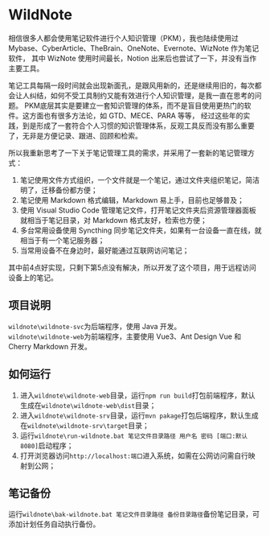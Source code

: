 # WildNote

相信很多人都会使用笔记软件进行个人知识管理（PKM），我也陆续使用过 Mybase、CyberArticle、TheBrain、OneNote、Evernote、WizNote 作为笔记软件，
其中 WizNote 使用时间最长，Notion 出来后也尝试了一下，并没有当作主要工具。

笔记工具每隔一段时间就会出现新面孔，是跟风用新的，还是继续用旧的，每次都会让人纠结，如何不受工具制约又能有效进行个人知识管理，是我一直在思考的问题。
PKM底层其实是要建立一套知识管理的体系，而不是盲目使用更热门的软件。这方面也有很多方法论，如 GTD、MECE、PARA 等等，
经过这些年的实践，到是形成了一套符合个人习惯的知识管理体系，反观工具反而没有那么重要了，无非是方便记录、跟进、回顾和检索。

所以我重新思考了一下关于笔记管理工具的需求，并采用了一套新的笔记管理方式：

1. 笔记使用文件方式组织，一个文件就是一个笔记，通过文件夹组织笔记，简洁明了，迁移备份都方便；
2. 笔记使用 Markdown 格式编辑，Markdown 易上手，目前也足够普及；
3. 使用 Visual Studio Code 管理笔记文件，打开笔记文件夹后资源管理器面板就相当于笔记目录，对 Markdown 格式友好，检索也方便；
4. 多台常用设备使用 Syncthing 同步笔记文件夹，如果有一台设备一直在线，就相当于有一个笔记服务器；
5. 当常用设备不在身边时，最好能通过互联网访问笔记；

其中前4点好实现，只剩下第5点没有解决，所以开发了这个项目，用于远程访问设备上的笔记。

## 项目说明

`wildnote\wildnote-svc`为后端程序，使用 Java 开发。  
`wildnote\wildnote-web`为前端程序，主要使用 Vue3、Ant Design Vue 和 Cherry Markdown 开发。  

## 如何运行

1. 进入`wildnote\wildnote-web`目录，运行`npm run build`打包前端程序，默认生成在`wildnote\wildnote-web\dist`目录；
2. 进入`wildnote\wildnote-srv`目录，运行`mvn pakage`打包后端程序，默认生成在`wildnote\wildnote-srv\target`目录；
3. 运行`wildnote\run-wildnote.bat 笔记文件目录路径 用户名 密码 [端口:默认8080]`启动程序；
4. 打开浏览器访问`http://localhost:端口`进入系统，如需在公网访问需自行映射到公网；

## 笔记备份

运行`wildnote\bak-wildnote.bat 笔记文件目录路径 备份目录路径`备份笔记目录，可添加计划任务自动执行备份。

